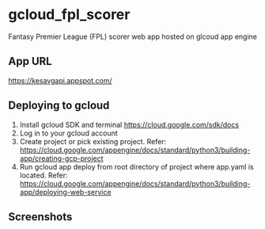 # gcloud_fpl_scorer
Fantasy Premier League (FPL) scorer web app hosted on glcoud app engine

## App URL
https://kesavgapi.appspot.com/

## Deploying to gcloud
1. Install gcloud SDK and terminal https://cloud.google.com/sdk/docs
2. Log in to your gcloud account
3. Create project or pick existing project. Refer: https://cloud.google.com/appengine/docs/standard/python3/building-app/creating-gcp-project
4. Run gcloud app deploy from root directory of project where app.yaml is located. Refer: https://cloud.google.com/appengine/docs/standard/python3/building-app/deploying-web-service

## Screenshots



